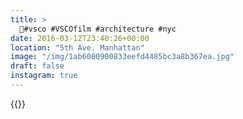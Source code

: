 ```yaml
---
title: >
  🏢#vsco #VSCOfilm #architecture #nyc
date: 2016-03-12T23:40:26+00:00
location: "5th Ave. Manhattan"
image: "/img/1ab6000900833eefd4485bc3a8b367ea.jpg"
draft: false
instagram: true
---
```


{{<photo src="/img/1ab6000900833eefd4485bc3a8b367ea.jpg">}}
